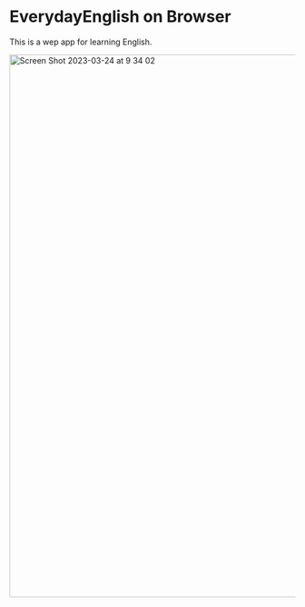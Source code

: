 # EverydayEnglish on Browser

This is a wep app for learning English.

<img width="957" alt="Screen Shot 2023-03-24 at 9 34 02" src="https://user-images.githubusercontent.com/34885995/227586249-4c671e46-6958-4804-90ea-0f473f444df0.png">
